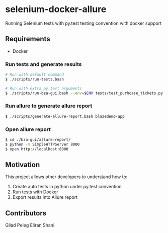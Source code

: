 # selenium-docker-allure
Running Selenium tests with py.test testing convention with docker support

## Requirements

- Docker

### Run tests and generate results
```bash
# Run with default command
$ ./scripts/run-tests.bash

# Run with extra py.test arguments
$ ./scripts/run-bza-gui.bash --env=$ENV tests/test_purhcase_tickets.py --verbose
```

### Run allure to generate allure report
```bash
$ ./scripts/generate-allure-report.bash blazedemo-app
```

### Open allure report
```bash
$ cd ./bza-gui/allure-report/
$ python -m SimpleHTTPServer 8000
$ open http://localhost:8000
```

## Motivation

This project allows other developers to understand how to:
1. Create auto tests in python under py.test convention
2. Run tests with Docker
3. Export results into Allure report

## Contributors

Gilad Peleg
Eliran Shani

